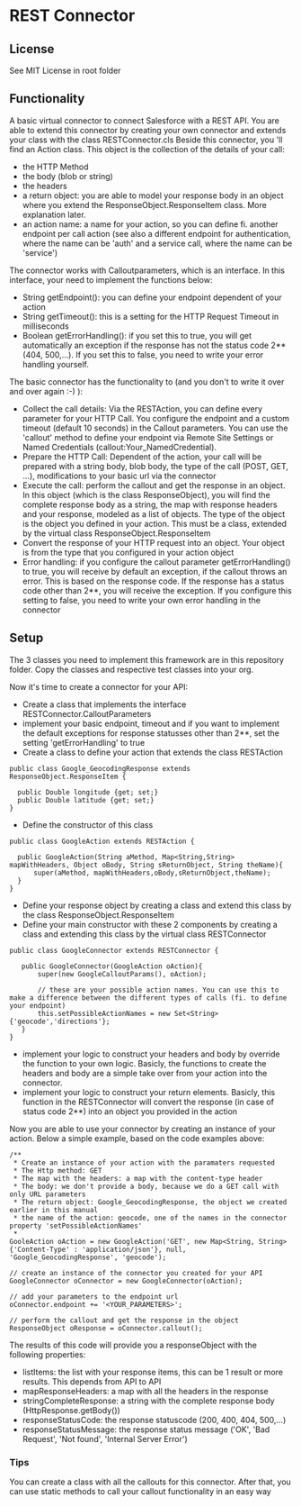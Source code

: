 # REST Connector
## License 
See MIT License in root folder

## Functionality
A basic virtual connector to connect Salesforce with a REST API. You are able to extend this connector by creating your own connector and extends your class with the class RESTConnector.cls
Beside this connector, you 'll find an Action class. This object is the collection of the details of your call:
 - the HTTP Method
 - the body (blob or string)
 - the headers
 - a return object: you are able to model your response body in an object where you extend the ResponseObject.ResponseItem class. More explanation later.
 - an action name: a name for your action, so you can define fi. another endpoint per call action (see also a different endpoint for authentication, where the name can be 'auth' and a service call, where the name can be 'service')
 
The connector works with Calloutparameters, which is an interface. In this interface, your need to implement the functions below:
 - String getEndpoint(): you can define your endpoint dependent of your action
 - String getTimeout(): this is a setting for the HTTP Request Timeout in milliseconds
 - Boolean getErrorHandling(): if you set this to true, you will get automatically an exception if the response has not the status code 2** (404, 500,...). If you set this to false, you need to write your error handling yourself.
 
The basic connector has the functionality to (and you don't to write it over and over again :-) ):
 - Collect the call details: Via the RESTAction, you can define every parameter for your HTTP Call. 
 You configure the endpoint and a custom timeout (default 10 seconds) in the Callout parameters. You can use the 'callout' method to define your endpoint via Remote Site Settings or Named Credentials (callout:Your_NamedCredential).
 - Prepare the HTTP Call: Dependent of the action, your call will be prepared with a string body, blob body, the type of the call (POST, GET, ...), modifications to your basic url via the connector
 - Execute the call: perform the callout and get the response in an object. In this object (which is the class ResponseObject), you will find the complete response body as a string, the map with response headers and your response, modeled as a list of objects. The type of the object is the object you defined in your action. This must be a class, extended by the virtual class ResponseObject.ResponseItem
 - Convert the response of your HTTP request into an object. Your object is from the type that you configured in your action object
 - Error handling: if you configure the callout parameter getErrorHandling() to true, you will receive by default an exception, if the callout throws an error. This is based on the response code. If the response has a status code other than 2**, you will receive the exception. If you configure this setting to false, you need to write your own error handling in the connector
 
 ## Setup
 The 3 classes you need to implement this framework are in this repository folder. Copy the classes and respective test classes into your org.
 
 Now it's time to create a connector for your API:
  - Create a class that implements the interface RESTConnector.CalloutParameters
  - implement your basic endpoint, timeout and if you want to implement the default exceptions for response statusses other than 2**, set the setting 'getErrorHandling' to true
  - Create a class to define your action that extends the class RESTAction
  
  ```
public class Google_GeocodingResponse extends ResponseObject.ResponseItem {

    public Double longitude {get; set;}
    public Double latitude {get; set;}
}
```
  
  - Define the constructor of this class
  
  ```
public class GoogleAction extends RESTAction {

    public GoogleAction(String aMethod, Map<String,String> mapWithHeaders, Object oBody, String sReturnObject, String theName){
        super(aMethod, mapWithHeaders,oBody,sReturnObject,theName);
    }
}
```
 - Define your response object by creating a class and extend this class by the class ResponseObject.ResponseItem
 - Define your main constructor with these 2 components by creating a class and extending this class by the virtual class RESTConnector
 ```
public class GoogleConnector extends RESTConnector {
    
    public GoogleConnector(GoogleAction oAction){
        super(new GoogleCalloutParams(), oAction);
        
        // these are your possible action names. You can use this to make a difference between the different types of calls (fi. to define your endpoint)
        this.setPossibleActionNames = new Set<String>{'geocode','directions'};
    }
}
```
 - implement your logic to construct your headers and body by override the function to your own logic. Basicly, the functions to create the headers and body are a simple take over from your action into the connector.
 - implement your logic to construct your return elements. Basicly, this function in the RESTConnector will convert the response (in case of status code 2**) into an object you provided in the action

Now you are able to use your connector by creating an instance of your action. Below a simple example, based on the code examples above:
```
/**
 * Create an instance of your action with the paramaters requested
 * The Http method: GET
 * The map with the headers: a map with the content-type header
 * The body: we don't provide a body, because we do a GET call with only URL parameters
 * The return object: Google_GeocodingResponse, the object we created earlier in this manual
 * the name of the action: geocode, one of the names in the connector property 'setPossibleActionNames'
 * 
GooleAction oAction = new GoogleAction('GET', new Map<String, String>{'Content-Type' : 'application/json'}, null, 'Google_GeocodingResponse', 'geocode');

// create an instance of the connector you created for your API
GoogleConnector oConnector = new GoogleConnector(oAction);

// add your parameters to the endpoint url
oConnector.endpoint += '<YOUR_PARAMETERS>';

// perform the callout and get the response in the object
ResponseObject oResponse = oConnector.callout();
```
The results of this code will provide you a responseObject with the following properties:
 - listItems: the list with your response items, this can be 1 result or more results. This depends from API to API
 - mapResponseHeaders: a map with all the headers in the response
 - stringCompleteResponse: a string with the complete response body (HttpResponse.getBody())
 - responseStatusCode: the response statuscode (200, 400, 404, 500,...)
 - responseStatusMessage: the response status message ('OK', 'Bad Request', 'Not found', 'Internal Server Error')
 
 ### Tips
 You can create a class with all the callouts for this connector. After that, you can use static methods to call your callout functionality in an easy way